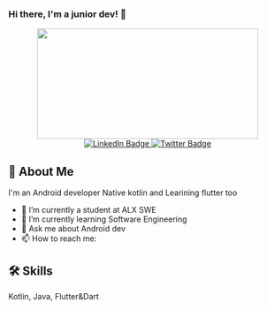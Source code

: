 ### Hi there, I'm a junior dev! 👋

<div id="header" align="center">
  <img src="https://media.giphy.com/media/v1.Y2lkPTc5MGI3NjExNmV3ZzJ6ZmNwNnB1bGVjc3RkdjIwaGthMTE3NXh3cDJhbW93b2dvciZlcD12MV9pbnRlcm5hbF9naWZfYnlfaWQmY3Q9Zw/zOvBKUUEERdNm/giphy.gif" width="400" height="200"/>

<div id="badges">
  <a href="https://www.linkedin.com/">
    <img src="https://img.shields.io/badge/LinkedIn-blue?style=for-the-badge&logo=linkedin&logoColor=white" alt="LinkedIn Badge"/>
  </a>
  <a href="https://twitter.com/MumenMu13">
    <img src="https://img.shields.io/badge/Twitter-blue?style=for-the-badge&logo=twitter&logoColor=white" alt="Twitter Badge"/>
  </a>
</div>
<img src="https://komarev.com/ghpvc/?Moamenmuh13&style=flat-square&color=blue" alt=""/>

</div>

</div>

## 🚀 About Me
I'm an Android developer Native kotlin and Learining flutter too

- 🔭 I’m currently a student at ALX SWE
- 🌱 I’m currently learning Software Engineering
- 💬 Ask me about Android dev 
- 📫 How to reach me: 


## 🛠 Skills
Kotlin, Java, Flutter&Dart

<!-- ## License
[MIT](https://choosealicense.com/licenses/mit/)
-->

